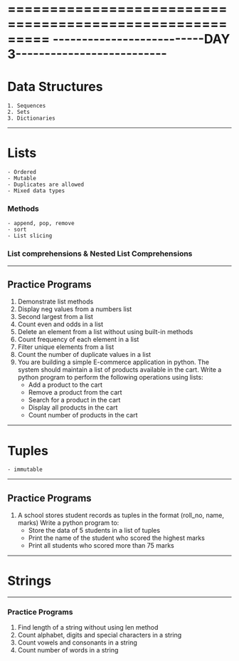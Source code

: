 =========================================================
--------------------------DAY 3--------------------------
=========================================================

# Data Structures

    1. Sequences
    2. Sets
    3. Dictionaries

---------------------------------------------------------

# Lists

    - Ordered
    - Mutable
    - Duplicates are allowed
    - Mixed data types

### Methods

    - append, pop, remove
    - sort
    - List slicing

### List comprehensions & Nested List Comprehensions

---------------------------------------------------------

## Practice Programs

1. Demonstrate list methods
2. Display neg values from a numbers list
3. Second largest from a list
4. Count even and odds in a list
5. Delete an element from a list without using built-in methods
6. Count frequency of each element in a list
7. Filter unique elements from a list
8. Count the number of duplicate values in a list
9. You are building a simple E-commerce application in python. The system should maintain a list of products available in the cart. Write a python program to perform the following operations using lists:
   - Add a product to the cart
   - Remove a product from the cart
   - Search for a product in the cart
   - Display all products in the cart
   - Count number of products in the cart

---------------------------------------------------------

# Tuples

    - immutable

---------------------------------------------------------

## Practice Programs
1) A school stores student records as tuples in the format (roll_no, name, marks)
    Write a python program to:
    - Store the data of 5 students in a list of tuples
    - Print the name of the student who scored the highest marks
    - Print all students who scored more than 75 marks

---------------------------------------------------------
# Strings

---------------------------------------------------------
### Practice Programs
1) Find length of a string without using len method
2) Count alphabet, digits and special characters in a string
3) Count vowels and consonants in a string
4) Count number of words in a string
